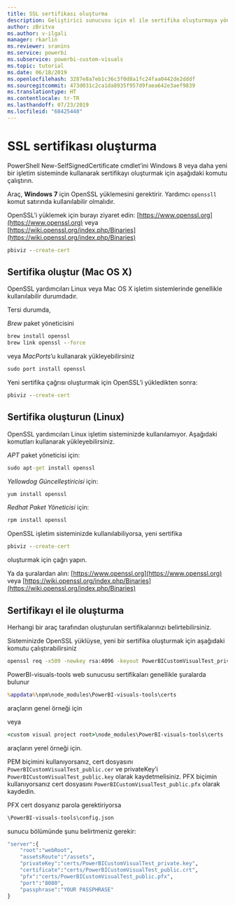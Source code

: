 ```yaml
---
title: SSL sertifikası oluşturma
description: Geliştirici sunucusu için el ile sertifika oluşturmaya yönelik geçici yönergeler
author: zBritva
ms.author: v-ilgali
manager: rkarlin
ms.reviewer: sranins
ms.service: powerbi
ms.subservice: powerbi-custom-visuals
ms.topic: tutorial
ms.date: 06/18/2019
ms.openlocfilehash: 3287e8a7eb1c36c3f0d8a1fc24faa0442de2dddf
ms.sourcegitcommit: 473d031c2ca1da8935f957d9faea642e3aef9839
ms.translationtype: HT
ms.contentlocale: tr-TR
ms.lasthandoff: 07/23/2019
ms.locfileid: "68425448"
---
```

# <a name="creating-ssl-certificate"></a>SSL sertifikası oluşturma

PowerShell New-SelfSignedCertificate cmdlet’ini Windows 8 veya daha yeni bir işletim sisteminde kullanarak sertifikayı oluşturmak için aşağıdaki komutu çalıştırın.

Araç, **Windows** **7** için OpenSSL yüklemesini gerektirir. Yardımcı `openssll` komut satırında kullanılabilir olmalıdır.

OpenSSL’i yüklemek için burayı ziyaret edin: [https://www.openssl.org](https://www.openssl.org) veya [https://wiki.openssl.org/index.php/Binaries](https://wiki.openssl.org/index.php/Binaries)

```cmd
pbiviz --create-cert
```

## <a name="create-certificate-mac-os-x"></a>Sertifika oluştur (Mac OS X)

OpenSSL yardımcıları Linux veya Mac OS X işletim sistemlerinde genellikle kullanılabilir durumdadır.

Tersi durumda,

*Brew* paket yöneticisini

```cmd
brew install openssl
brew link openssl --force
```

veya *MacPorts*’u kullanarak yükleyebilirsiniz

```cmd
sudo port install openssl
```

Yeni sertifika çağrısı oluşturmak için OpenSSL’i yükledikten sonra:

```cmd
pbiviz --create-cert
```

## <a name="create-certificate-linux"></a>Sertifika oluşturun (Linux)

OpenSSL yardımcıları Linux işletim sisteminizde kullanılamıyor. Aşağıdaki komutları kullanarak yükleyebilirsiniz.

*APT* paket yöneticisi için:

```cmd
sudo apt-get install openssl
```

*Yellowdog Güncelleştiricisi* için:

```cmd
yum install openssl
```

*Redhat Paket Yöneticisi* için:

```cmd
rpm install openssl
```

OpenSSL işletim sisteminizde kullanılabiliyorsa, yeni sertifika

```cmd
pbiviz --create-cert
```

oluşturmak için çağrı yapın.

Ya da şuralardan alın: [https://www.openssl.org](https://www.openssl.org) veya [https://wiki.openssl.org/index.php/Binaries](https://wiki.openssl.org/index.php/Binaries)

## <a name="generate-certificate-manually"></a>Sertifikayı el ile oluşturma

Herhangi bir araç tarafından oluşturulan sertifikalarınızı belirtebilirsiniz.

Sisteminizde OpenSSL yüklüyse, yeni bir sertifika oluşturmak için aşağıdaki komutu çalıştırabilirsiniz

```cmd
openssl req -x509 -newkey rsa:4096 -keyout PowerBICustomVisualTest_private.key -out PowerBICustomVisualTest_public.crt -days 365
```

PowerBI-visuals-tools web sunucusu sertifikaları genellikle şuralarda bulunur

```cmd
%appdata%\npm\node_modules\PowerBI-visuals-tools\certs
```

araçların genel örneği için

veya

```cmd
<custom visual project root>\node_modules\PowerBI-visuals-tools\certs
```

araçların yerel örneği için.

PEM biçimini kullanıyorsanız, cert dosyasını `PowerBICustomVisualTest_public.cer` ve privateKey’i `PowerBICustomVisualTest_public.key` olarak kaydetmelisiniz.
PFX biçimin kullanıyorsanız cert dosyasını `PowerBICustomVisualTest_public.pfx` olarak kaydedin.

PFX cert dosyanız parola gerektiriyorsa

```cmd
\PowerBI-visuals-tools\config.json
```

sunucu bölümünde şunu belirtmeniz gerekir:

```cmd
"server":{
    "root":"webRoot",
    "assetsRoute":"/assets",
    "privateKey":"certs/PowerBICustomVisualTest_private.key",
    "certificate":"certs/PowerBICustomVisualTest_public.crt",
    "pfx":"certs/PowerBICustomVisualTest_public.pfx",
    "port":"8080",
    "passphrase":"YOUR PASSPHRASE"
}
```
